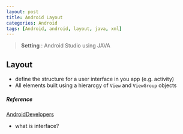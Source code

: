 ```yaml
---
layout: post
title: Android Layout
categories: Android
tags: [Android, android, layout, java, xml]
---
```


> **Setting** : Android Studio using JAVA

## Layout
- define the structure for a user interface in you app (e.g. activity)
- All elements built using a hierarcgy of `View` and `ViewGroup` objects

##### Reference
[AndroidDevelopers](https://developer.android.com/guide/topics/ui/declaring-layout?hl=ko)


+ what is interface?
